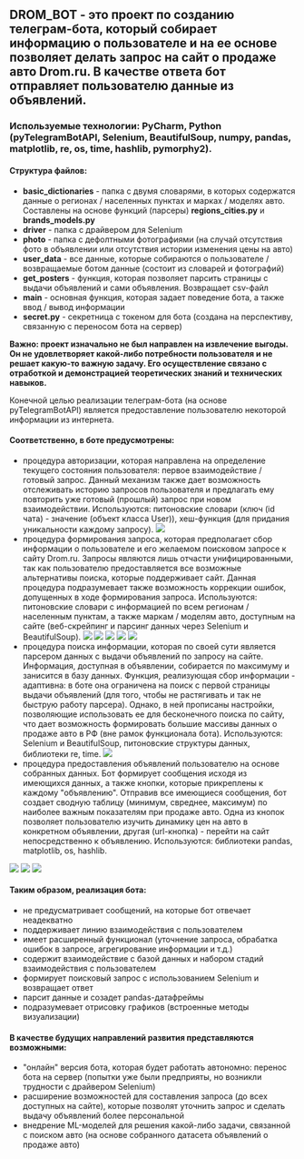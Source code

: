 ## DROM_BOT - это проект по созданию телеграм-бота, который собирает информацию о пользователе и на ее основе позволяет делать запрос на сайт о продаже авто Drom.ru. В качестве ответа бот отправляет пользователю данные из объявлений.

### Используемые технологии: PyCharm, Python (pyTelegramBotAPI, Selenium, BeautifulSoup, numpy, pandas, matplotlib, re, os, time, hashlib, pymorphy2).

#### Структура файлов:
  * **basic_dictionaries** - папка с двумя словарями, в которых содержатся данные о регионах / населенных пунктах и марках / моделях авто. Составлены на основе функций (парсеры) **regions_cities.py** и **brands_models.py**
  * **driver** -  папка с драйвером для Selenium
  * **photo** - папка с дефолтными фотографиями (на случай отсутствия фото в объявлении или отсутствия истории изменения цены на авто)
  * **user_data** - все данные, которые собираются о пользователе / возвращаемые ботом данные (состоит из словарей и фотографий)
  * **get_posters** - функция, которая позволяет парсить страницы с выдачи объявлений и сами объявления. Возвращает csv-файл
  * **main** - основная функция, которая задает поведение бота, а также ввод / вывод информации
  * **secret.py** - секретница с токеном для бота (создана на перспективу, связанную с переносом бота на сервер)

**Важно: проект изначально не был направлен на извлечение выгоды. Он не удовлетворяет какой-либо потребности пользователя и не решает какую-то важную задачу. Его осуществление связано с отработкой и демонстрацией теоретических знаний и технических навыков.**

Конечной целью реализации телеграм-бота (на основе pyTelegramBotAPI) является предоставление пользователю некоторой информации из интернета.

#### Соответственно, в боте предусмотрены:
- процедура авторизации, которая направлена на определение текущего состояния пользователя: первое взаимодействие / готовый запрос. Данный механизм также дает возможность отслеживать историю запросов пользователя и предлагать ему повторить уже готовый (прошлый) запрос при новом взаимодействии. Используются: питоновские словари (ключ (id чата) - значение (объект класса User)), хеш-функция (для придания уникальности каждому запросу).
![](https://github.com/maxzhrvl/projects/blob/main/DS_course_HSE/DROM_BOT/readme_img/1.png?token=GHSAT0AAAAAAB22OEAFHWD7MHLOVSSU6BRKY35ETDQ.png)
- процедура формирования запроса, которая предполагает сбор информации о пользователе и его желаемом поисковом запросе к сайту Drom.ru. Запросы являются лишь отчасти унифицированными, так как пользователю предоставляется все возможные альтернативы поиска, которые поддерживает сайт. Данная процедура подразумевает также возможность коррекции ошибок, допущенных в ходе формирования запроса. Используются: питоновские словари с информацией по всем регионам / населенным пунктам, а также маркам / моделям авто, доступным на сайте (веб-скрейпинг и парсинг данных через Selenium и BeautifulSoup).
![](https://github.com/maxzhrvl/projects/blob/main/DS_course_HSE/DROM_BOT/readme_img/2.png?token=GHSAT0AAAAAAB22OEAFHWD7MHLOVSSU6BRKY35ETDQ.png)
![](https://github.com/maxzhrvl/projects/blob/main/DS_course_HSE/DROM_BOT/readme_img/3.png?token=GHSAT0AAAAAAB22OEAFHWD7MHLOVSSU6BRKY35ETDQ.png)
![](https://github.com/maxzhrvl/projects/blob/main/DS_course_HSE/DROM_BOT/readme_img/4.png?token=GHSAT0AAAAAAB22OEAFHWD7MHLOVSSU6BRKY35ETDQ.png)
![](https://github.com/maxzhrvl/projects/blob/main/DS_course_HSE/DROM_BOT/readme_img/5.png?token=GHSAT0AAAAAAB22OEAFHWD7MHLOVSSU6BRKY35ETDQ.png)
![](https://github.com/maxzhrvl/projects/blob/main/DS_course_HSE/DROM_BOT/readme_img/6.png?token=GHSAT0AAAAAAB22OEAFHWD7MHLOVSSU6BRKY35ETDQ.png)
- процедура поиска информации, которая по своей сути является парсером данных с выдачи объявлений по запросу на сайте. Информация, доступная в объявлении, собирается по максимуму и занисится в базу данных. Функция, реализующая сбор информации - адаптивна: в боте она ограничена на поиск с первой страницы выдачи объявлений (для того, чтобы не растягивать и так не быструю работу парсера). Однако, в ней прописаны настройки, позволяющие использовать ее для бесконечного поиска по сайту, что дает возможность формировать большие массивы данных о продаже авто в РФ (вне рамок функционала бота). Используются: Selenium и BeautifulSoup, питоновские структуры данных, библиотеки re, time.
![](https://github.com/maxzhrvl/projects/blob/main/DS_course_HSE/DROM_BOT/readme_img/7.png?token=GHSAT0AAAAAAB22OEAFHWD7MHLOVSSU6BRKY35ETDQ.png)
- процедура предоставления объявлений пользователю на основе собранных данных. Бот формирует сообщения исходя из имеющихся данных, а также кнопки, которые прикреплены к каждому "объявлению". Отправив все имеющиеся сообщения, бот создает сводную таблицу (минимум, свреднее, максимум) по наиболее важным показателям при продаже авто. Одна из кнопок позволяет пользователю изучить динамику цен на авто в конкретном объявлении, другая (url-кнопка) - перейти на сайт непосредственно к объявлению. Используются: библиотеки pandas, matplotlib, os, hashlib.

![](https://github.com/maxzhrvl/projects/blob/main/DS_course_HSE/DROM_BOT/readme_img/8.png?token=GHSAT0AAAAAAB22OEAFHWD7MHLOVSSU6BRKY35ETDQ.png)
![](https://github.com/maxzhrvl/projects/blob/main/DS_course_HSE/DROM_BOT/readme_img/9.png?token=GHSAT0AAAAAAB22OEAFHWD7MHLOVSSU6BRKY35ETDQ.png)
![](https://github.com/maxzhrvl/projects/blob/main/DS_course_HSE/DROM_BOT/readme_img/10.png?token=GHSAT0AAAAAAB22OEAFHWD7MHLOVSSU6BRKY35ETDQ.png)

#### Таким образом, реализация бота:
- не предусматривает сообщений, на которые бот отвечает неадекватно
- поддерживает линию взаимодействия с пользователем
- имеет расширенный функционал (уточнение запроса, обрабатка ошибок в запросе, агрегирование информации и т.д.)
- содержит взаимодействие с базой данных и набором стадий взаимодействия с пользователем
- формирует поисковый запрос с использованием Selenium и возвращает ответ
- парсит данные и созадет pandas-датафреймы
- подразумевает отрисовку графиков (встроенные методы визуализации)

#### В качестве будущих направлений развития представляются возможными:
- "онлайн" версия бота, которая будет работать автономно: перенос бота на сервер (попытки уже были предприяты, но возникли трудности с драйвером Selenium)
- расширение возможностей для составления запроса (до всех доступных на сайте), которые позволят уточнить запрос и сделать выдачу объявлений более персональной
- внедрение ML-моделей для решения какой-либо задачи, связанной с поиском авто (на основе собранного датасета объявлений о продаже авто)
